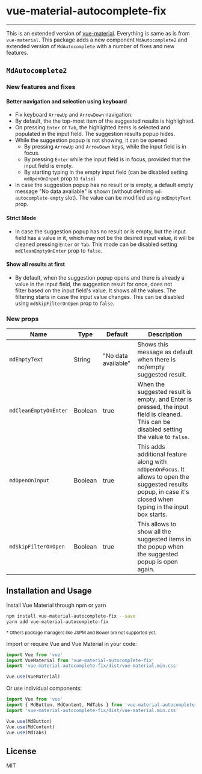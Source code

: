 # vue-material-autocomplete-fix

---

This is an extended version of [vue-material]("https://github.com/vuematerial/).
Everything is same as is from `vue-material`.
This package adds a new component `MdAutocomplete2` and extended version of
`MdAutocomplete` with a number of fixes and new features.

## `MdAutocomplete2`

### New features and fixes

#### Better navigation and selection using keyboard

* Fix keyboard `ArrowUp` and `ArrowDown` navigation.
* By default, the the top-most item of the suggested results is highlighted.
* On pressing `Enter` or `Tab`, the highlighted items is selected and populated in the input field. The suggestion results popup hides.
* While the suggestion popup is not showing, it can be opened 
  * By pressing `ArrowUp` and `ArrowDown` keys, while the input field is in focus.
  * By pressing `Enter` while the input field is in focus, provided that the input field is empty.
  * By starting typing in the empty input field (can be disabled setting `mdOpenOnInput` prop to `false`) 
* In case the suggestion popup has no result or is empty, a default empty message "No data available" is shown (without defining `md-autocomplete-empty` slot). 
The value can be modified using `mdEmptyText` prop.

#### Strict Mode

* In case the suggestion popup has no result or is empty, but the input field has a value in it, which may not be the desired input value, 
it will be cleaned pressing `Enter` or `Tab`. This mode can be disabled setting `mdCleanEmptyOnEnter` prop to `false`.

#### Show all results at first
* By default, when the suggestion popup opens and there is already a value in the input field, the suggestion result for once, does not  
filter based on the input field's value. It shows all the values. The filtering starts in case the input value changes. 
This can be disabled using `mdSkipFilterOnOpen` prop to `false`.


### New props

| Name                  | Type    | Default             | Description                                                                                                                                                      |
|-----------------------|---------|---------------------|------------------------------------------------------------------------------------------------------------------------------------------------------------------|
| `mdEmptyText`         | String  | "No data available" | Shows this message as default when there is no/empty suggested result.                                                                                           |
| `mdCleanEmptyOnEnter` | Boolean | true                | When the suggested result is empty, and Enter is pressed, the input field is cleaned. This can be disabled setting the value to `false`.                         |
| `mdOpenOnInput`       | Boolean | true                | This adds additional feature along with `mdOpenOnFocus`. It allows to open the suggested results popup, in case it's closed when typing in the input box starts. |
| `mdSkipFilterOnOpen`  | Boolean | true                | This allows to show all the suggested items in the popup when the suggested popup is open again.                                                                 |


## Installation and Usage

Install Vue Material through npm or yarn

``` bash
npm install vue-material-autocomplete-fix --save
yarn add vue-material-autocomplete-fix
```

<small>* Others package managers like JSPM and Bower are not supported yet.</small>

Import or require Vue and Vue Material in your code:

``` javascript
import Vue from 'vue'
import VueMaterial from 'vue-material-autocomplete-fix'
import 'vue-material-autocomplete-fix/dist/vue-material.min.css'

Vue.use(VueMaterial)
```

Or use individual components:

``` javascript
import Vue from 'vue'
import { MdButton, MdContent, MdTabs } from 'vue-material-autocomplete-fix/dist/components'
import 'vue-material-autocomplete-fix/dist/vue-material.min.css'

Vue.use(MdButton)
Vue.use(MdContent)
Vue.use(MdTabs)
```

## License

MIT
